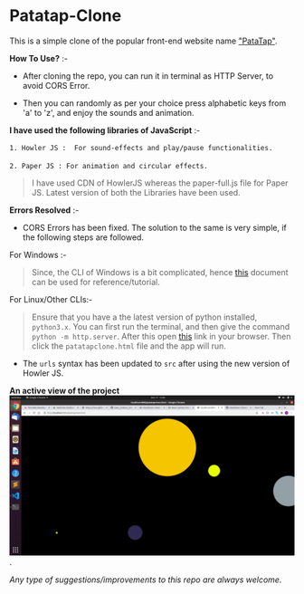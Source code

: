 # Patatap-Clone

This is a simple clone of the popular front-end website name <a href="https://patatap.com/">"PataTap"</a>.

**How To Use?** :-

- After cloning the repo, you can run it in terminal as HTTP Server, to avoid CORS Error.

- Then you can randomly as per your choice press alphabetic     keys from 'a' to 'z', and enjoy the sounds and animation.


**I have used the following libraries of JavaScript** :-

    1. Howler JS :  For sound-effects and play/pause functionalities.

    2. Paper JS : For animation and circular effects.

> I have used CDN of HowlerJS whereas the
> paper-full.js file for Paper JS.
> Latest version of both the Libraries have been used.


**Errors Resolved** :-

- CORS Errors has been fixed.
     The solution to the same is very simple, if the following steps are followed.

For Windows :-           
 >Since, the CLI of Windows is a bit complicated, hence [this](https://docs.google.com/document/d/1tq4F-E-dGB22O4qs7YsvpcdxXmwj9SJ0-GZVccyeaSU/edit) document can be used for reference/tutorial.

 For Linux/Other CLIs:-
 > Ensure that you have a the latest version of python installed, `python3.x`. 
 > You can first run the terminal, and then give the command `python -m http.server`.
 >  After this open [this](http://localhost:8000/) link in your browser.
 > Then click the `patatapclone.html` file and the app will run.


 - The `urls` syntax has been updated to `src` after using the new version of Howler JS.


 **An active view of the project**
 <img src="images/PataTap.png">.


*Any type of suggestions/improvements to this repo are always welcome.*
